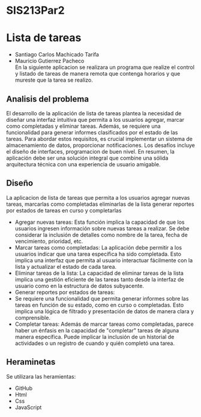 # SIS213Par2
# Lista de tareas
* Santiago Carlos Machicado Tarifa
* Mauricio Gutierrez Pacheco    
En la siguiente aplicacion se realizara un programa que realize el control y listado de tareas de manera remota que contenga horarios y que mureste que la tarea se realizo.

## Analisis del problema
El desarrollo de la aplicación de lista de tareas plantea la necesidad de diseñar una interfaz intuitiva que permita a los usuarios agregar, marcar como completadas y eliminar tareas. Además, se requiere una funcionalidad para generar informes clasificados por el estado de las tareas. Para abordar estos requisitos, es crucial implementar un sistema de almacenamiento de datos, proporcionar notificaciones. Los desafíos incluye el diseño de interfaces, programacion de buen nivel. En resumen, la aplicación debe ser una solución integral que combine una sólida arquitectura técnica con una experiencia de usuario amigable.
## Diseño
La aplicacion de lista de tareas que permita a los usuarios agregar nuevas tareas, marcarlas como completadas eliminarlas de la lista generar reportes por estados de tareas en curso y completarlas
* Agregar nuevas tareas:
Esta función implica la capacidad de que los usuarios ingresen información sobre nuevas tareas a realizar.
Se debe considerar la inclusión de detalles como nombre de la tarea, fecha de vencimiento, prioridad, etc.
* Marcar tareas como completadas:
La aplicación debe permitir a los usuarios indicar que una tarea específica ha sido completada.
Esto implica una interfaz que permita al usuario interactuar fácilmente con la lista y actualizar el estado de cada tarea.
* Eliminar tareas de la lista:
La capacidad de eliminar tareas de la lista implica una gestión eficiente de las tareas tanto desde la interfaz de usuario como en la estructura de datos subyacente.
* Generar reportes por estados de tareas:
* Se requiere una funcionalidad que permita generar informes sobre las tareas en función de su estado, como en curso o completadas.
Esto implica una lógica de filtrado y presentación de datos de manera clara y comprensible.
* Completar tareas:
Además de marcar tareas como completadas, parece haber un énfasis en la capacidad de "completar" tareas de alguna manera específica.
Puede implicar la inclusión de un historial de actividades o un registro de cuando y quién completó una tarea.

## Heraminetas

Se utilizara las heramientas:
* GitHub
* Html
* Css
* JavaScript